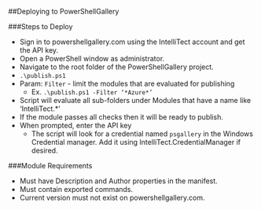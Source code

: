 ##Deploying to PowerShellGallery

###Steps to Deploy
- Sign in to powershellgallery.com using the IntelliTect account and get the API key.
- Open a PowerShell window as administrator.
- Navigate to the root folder of the PowerShellGallery project.
- `.\publish.ps1`
- Param: `Filter` - limit the modules that are evaluated for publishing
  - Ex. `.\publish.ps1 -Filter ‘*Azure*’`
- Script will evaluate all sub-folders under Modules that have a name like ‘IntelliTect.*’
- If the module passes all checks then it will be ready to publish.
- When prompted, enter the API key
  - The script will look for a credential named `psgallery` in the Windows Credential manager. Add it using IntelliTect.CredentialManager if desired.


###Module Requirements
- Must have Description and Author properties in the manifest.
- Must contain exported commands.
- Current version must not exist on powershellgallery.com.
